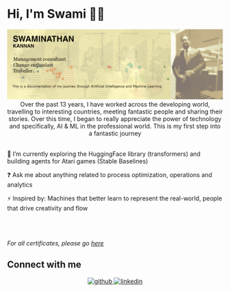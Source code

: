 # Hi, I'm Swami 👋🏾

<img src="https://raw.githubusercontent.com/SwamiKannan/SwamiKannan/master/main.png" alt="banner that says Swami - Management consultant, seeker of positive change and an ardent traveller in a banner">

<div align="center">Over the past 13 years, I have worked across the developing world, travelling to interesting countries, meeting fantastic people and sharing their stories. Over this time, I began to really appreciate the power of technology and specifically, AI & ML in the professional world. This is my first step into a fantastic journey </div>  <br>
 

🌱 I’m currently exploring the HuggingFace library (transformers) and building agents for Atari games (Stable Baselines)
  

❓ Ask me about anything related to process optimization, operations and analytics  
  

⚡ Inspired by: Machines that better learn to represent the real-world, people that drive creativity and flow  
  
<br>
<br>
<br>
<i>For all certificates, please go <a href="https://github.com/SwamiKannan/Certifications" >here</a></i>

## Connect with me  
<div align="center">
<a href="https://github.com/SwamiKannan" target="_blank">
<img src=https://img.shields.io/badge/github-%2324292e.svg?&style=for-the-badge&logo=github&logoColor=white alt=github style="margin-bottom: 5px;" />
</a>
<a href="https://linkedin.com/in/swaminathankannan" target="_blank">
<img src=https://img.shields.io/badge/linkedin-%231E77B5.svg?&style=for-the-badge&logo=linkedin&logoColor=white alt=linkedin style="margin-bottom: 5px;" />
</a>  
</div>  
  

<br/>  
 

